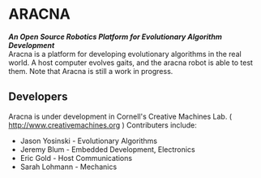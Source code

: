 ARACNA
======
**_An Open Source Robotics Platform for Evolutionary Algorithm Development_**  
Aracna is a platform for developing evolutionary algorithms in the real world.  A host computer evolves gaits, and the aracna robot is able to test them.  Note that Aracna is still a work in progress.

Developers
----------
Aracna is under development in Cornell's Creative Machines Lab. ( http://www.creativemachines.org )
Contributers include:
* Jason Yosinski - Evolutionary Algorithms
* Jeremy Blum -    Embedded Development, Electronics
* Eric Gold -      Host Communications
* Sarah Lohmann -  Mechanics
